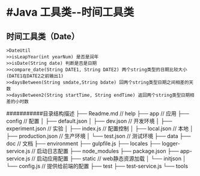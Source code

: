 #Java 工具类--时间工具类
=============================
时间工具类（Date）
-----------------------------
    >DateUtil
    >>isLeapYear(int yearNum) 是否是润年
    >>isDate(String date) 判断是否是日期
    >>compare_date(String DATE1, String DATE2) 两个string类型的日期比较大小(DATE1在DATE2之前输出1)
    >>daysBetween(String smdate,String bdate) 回两个string类型日期之间相差的天数
    >>daysBetween2(String startTime, String endTime) 返回两个string类型日期相差的小时数
###########目录结构描述
├── Readme.md                   // help
├── app                         // 应用
├── config                      // 配置
│   ├── default.json
│   ├── dev.json                // 开发环境
│   ├── experiment.json         // 实验
│   ├── index.js                // 配置控制
│   ├── local.json              // 本地
│   ├── production.json         // 生产环境
│   └── test.json               // 测试环境
├── data
├── doc                         // 文档
├── environment
├── gulpfile.js
├── locales
├── logger-service.js           // 启动日志配置
├── node_modules
├── package.json
├── app-service.js              // 启动应用配置
├── static                      // web静态资源加载
│   └── initjson
│   	└── config.js 		// 提供给前端的配置
├── test
├── test-service.js
└── tools
